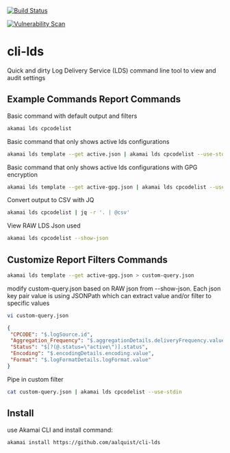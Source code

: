 [![Build Status](https://travis-ci.com/aalquist/cli-lds.svg?branch=master)](https://travis-ci.com/aalquist/cli-lds)

[![Vulnerability Scan](https://snyk.io/test/github/aalquist/cli-lds/badge.svg?targetFile=requirements.txt)](https://snyk.io/test/github/aalquist/cli-lds?targetFile=requirements.txt)

# cli-lds
Quick and dirty Log Delivery Service (LDS) command line tool to view and audit settings

## Example Commands Report Commands

Basic command with default output and filters

```bash
akamai lds cpcodelist

```

Basic command that only shows active lds configurations

```bash
akamai lds template --get active.json | akamai lds cpcodelist --use-stdin

```

Basic command that only shows active lds configurations with GPG encryption 

```bash
akamai lds template --get active-gpg.json | akamai lds cpcodelist --use-stdin


```

Convert output to CSV with JQ

```bash
akamai lds cpcodelist | jq -r '. | @csv'

```


View RAW LDS Json used  

```bash
akamai lds cpcodelist --show-json


```

## Customize Report Filters Commands

```bash
akamai lds template --get active-gpg.json > custom-query.json

```

modify custom-query.json based on RAW json from --show-json. Each json key pair value is using JSONPath which can extract value and/or filter to specific values

```bash
vi custom-query.json

```


```json
{
 "CPCODE": "$.logSource.id",
 "Aggregation_Frequency": "$.aggregationDetails.deliveryFrequency.value",
 "Status": "$[?(@.status=\"active\")].status",
 "Encoding": "$.encodingDetails.encoding.value",
 "Format": "$.logFormatDetails.logFormat.value"
}

```

Pipe in custom filter

```bash
cat custom-query.json | akamai lds cpcodelist --use-stdin

```

## Install
use Akamai CLI and install command:

```bash
akamai install https://github.com/aalquist/cli-lds

```
